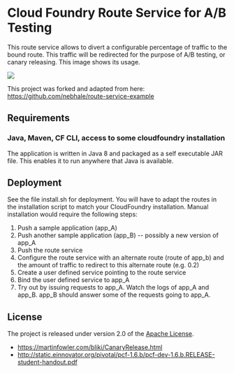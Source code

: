 # Cloud Foundry Route Service for A/B Testing

This route service allows to divert a configurable percentage of traffic to the bound route. 
This traffic will be redirected for the purpose of A/B testing, or canary releasing. This image shows its usage.

<img src="docs/images/A_B_RouteService.png"/>

This project was forked and adapted from here: https://github.com/nebhale/route-service-example

## Requirements
### Java, Maven, CF CLI, access to some cloudfoundry installation
The application is written in Java 8 and packaged as a self executable JAR file. This enables it to run anywhere that Java is available.

## Deployment

See the file install.sh for deployment. You will have to adapt the routes in
the installation script to match your CloudFoundry installation. Manual installation would require the following steps:

1. Push a sample application (app_A)
2. Push another sample application (app_B) -- possibly a new version of app_A
3. Push the route service
4. Configure the route service with an alternate route (route of app_b) and the amount of traffic to redirect to this alternate route (e.g. 0.2)
5. Create a user defined service pointing to the route service
6. Bind the user defined service to app_A
7. Try out by issuing requests to app_A. Watch the logs of app_A and app_B. app_B should answer some of the requests going to app_A.

## License
The project is released under version 2.0 of the [Apache License][a].

[a]: http://www.apache.org/licenses/LICENSE-2.0
[b]: http://projects.spring.io/spring-boot/
[c]: https://console.run.pivotal.io/register
[i]: http://docs.run.pivotal.io/devguide/installcf/install-go-cli.html
[j]: http://www.jetbrains.com/idea/
[r]: http://docs.cloudfoundry.org/services/route-services.html
[y]: manifest.yml

- https://martinfowler.com/bliki/CanaryRelease.html
- http://static.einnovator.org/pivotal/pcf-1.6.b/pcf-dev-1.6.b.RELEASE-student-handout.pdf

